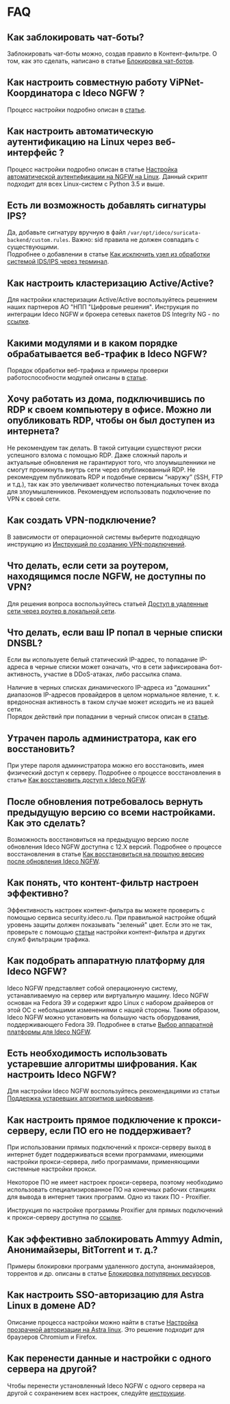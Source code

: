# FAQ

## Как заблокировать чат-боты?

Заблокировать чат-боты можно, создав правило в Контент-фильтре. О том, как это сделать, написано в статье [Блокировка чат-ботов](/recipes/popular-recipes/block-chat-bot.md).

## Как настроить совместную работу ViPNet-Координатора c Ideco NGFW ?

Процесс настройки подробно описан в [статье](/recipes/popular-recipes/vipnet-coordinator.md).

## Как настроить автоматическую аутентификацию на Linux через веб-интерфейс ?

Процесс настройки подробно описан в статье [Настройка автоматической аутентификации на NGFW на Linux](/recipes/popular-recipes/auto-authorization-linux.md). Данный скрипт подходит для всех Linux-систем c Python 3.5 и выше.

## Есть ли возможность добавлять сигнатуры IPS?

Да, добавьте сигнатуру вручную в файл `/var/opt/ideco/suricata-backend/custom.rules`. Важно: sid правила не должен совпадать с существующими. \
Подробнее о добавлении в статье [Как исключить узел из обработки системой IDS/IPS через терминал](/settings/access-rules/ips/README.md#kak-isklyuchit-uzel-iz-obrabotki-sistemoi-ids-ips-cherez-terminal).

## Как настроить кластеризацию Active/Active?

Для настройки кластеризации Active/Active воспользуйтесь решением наших партнеров АО "НПП "Цифровые решения". Инструкция по интеграции Ideco NGFW и брокера сетевых пакетов DS Integrity NG - по [ссылке](/recipes/popular-recipes/integrity.md).

## Какими модулями и в каком порядке обрабатывается веб-трафик в Ideco NGFW?

Порядок обработки веб-трафика и примеры проверки работоспособности модулей описаны в [статье](processing-order.md).

## Хочу работать из дома, подключившись по RDP к своем компьютеру в офисе. Можно ли опубликовать RDP, чтобы он был доступен из интернета?

Не рекомендуем так делать. В такой ситуации существуют риски успешного взлома с помощью RDP. Даже сложный пароль и актуальные обновления не гарантируют того, что злоумышленники не смогут проникнуть внутрь сети через опубликованный RDP. Не рекомендуем публиковать RDP и подобные сервисы “наружу” (SSH, FTP и т.д.), так как это увеличивает количество потенциальных точек входа для злоумышленников. Рекомендуем использовать подключение по VPN к своей сети.

## Как создать VPN-подключение?

В зависимости от операционной системы выберите подходящую инструкцию из [Инструкций по созданию VPN-подключений](vpn/README.md).

## Что делать, если сети за роутером, находящимся после NGFW, не доступны по VPN?

Для решения вопроса воспользуйтесь статьей [Доступ в удаленные сети через роутер в локальной сети](access-to-remote-networks.md).

## Что делать, если ваш IP попал в черные списки DNSBL?

Если вы используете белый статический IP-адрес, то попадание IP-адреса в черные списки может означать, что в сети зафиксирована бот-активность, участие в DDoS-атаках, либо рассылка спама.

Наличие в черных списках динамического IP-адреса из "домашних" диапазонов IP-адресов провайдеров в целом нормальное явление, т. к. вредоносная активность в таком случае может исходить не из вашей сети. \
Порядок действий при попадании в черный список описан в [статье](dnsbl-list.md).

## Утрачен пароль администратора, как его восстановить?

При утере пароля администратора можно его восстановить, имея физический доступ к серверу. Подробнее о процессе восстановления в статье [Как восстановить доступ к Ideco NGFW](restore-access-to-ideco-utm.md).

## После обновления потребовалось вернуть предыдущую версию со всеми настройками. Как это сделать?

Возможность восстановиться на предыдущую версию после обновления Ideco NGFW доступна с 12.Х версий. Подробнее о процессе восстановления в статье [Как восстановиться на прошлую версию после обновления Ideco NGFW](go-back.md).

## Как понять, что контент-фильтр настроен эффективно?

Эффективность настроек контент-фильтра вы можете проверить с помощью сервиса security.ideco.ru. При правильной настройке общий уровень защиты должен показывать "зеленый" цвет. Если это не так, проверьте с помощью [статьи](security-ideco.md) настройки контент-фильтра и других служб фильтрации трафика.  

## Как подобрать аппаратную платформу для Ideco NGFW?

Ideco NGFW представляет собой операционную систему, устанавливаемую на сервер или виртуальную машину. Ideco NGFW основан на Fedora 39 и содержит ядро Linux с набором драйверов от этой ОС с небольшими изменениями с нашей стороны. Таким образом, Ideco NGFW можно установить на большую часть оборудования, поддерживающего Fedora 39. Подробнее в статье [Выбор аппаратной платформы для Ideco NGFW](choosing-hardware-platform.md).

## Есть необходимость использовать устаревшие алгоритмы шифрования. Как настроить Ideco NGFW?

Для настройки Ideco NGFW воспользуйтесь рекомендациями из статьи [Поддержка устаревших алгоритмов шифрования](legacy-encryption-support.md).

## Как настроить прямое подключение к прокси-серверу, если ПО его не поддерживает?

При использовании прямых подключений к прокси-серверу выход в интернет будет поддерживаться всеми программами, имеющими настройки прокси-сервера, либо программами, применяющими системные настройки прокси.

Некоторое ПО не имеет настроек прокси-сервера, поэтому необходимо использовать специализированное ПО на конечных рабочих станциях для вывода в интернет таких программ. Одно из таких ПО - Proxifier.

Инструкция по настройке программы Proxifier для прямых подключений к прокси-серверу доступна по [ссылке](configuring-proxifier.md).

## Как эффективно заблокировать Ammyy Admin, Анонимайзеры, BitTorrent и т. д.?

Примеры блокировки программ удаленного доступа, анонимайзеров, торрентов и др. описаны в статье [Блокировка популярных ресурсов](blocking-popular-resources.md). 

## Как настроить SSO-авторизацию для Astra Linux в домене AD?

Описание процесса настройки можно найти в статье [Настройка прозрачной авторизации на Astra linux](authorization-astra-linux.md). Это решение подходит для браузеров Chromium и Firefox.

## Как перенести данные и настройки с одного сервера на другой?

Чтобы перенести установленный Ideco NGFW с одного сервера на другой с сохранением всех настроек, следуйте [инструкции](transferring-data-to-another-server.md).